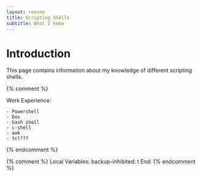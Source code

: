 ```yaml
---
layout: resume
title: Scripting Shells
subtitle: What I know
---
```


# Introduction

This page contains information about my knowledge of different scripting shells.

{% comment %}

Work Experience:

	- Powershell
	- Dos
	- bash shell
	- c-shell
	- awk
	- tcl???

{% endcomment %}

{% comment %}
Local Variables:
backup-inhibited: t
End:
{% endcomment %}
